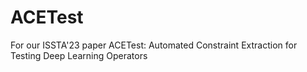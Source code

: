 # ACETest
For our ISSTA'23 paper ACETest: Automated Constraint Extraction for Testing Deep Learning Operators
